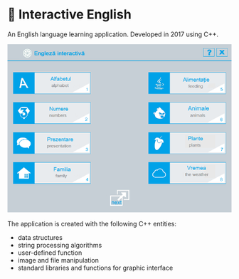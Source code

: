 # 📖 Interactive English

An English language learning application. Developed in 2017 using C++.

![App screenshot](screenshot.png)

The application is created with the following C++ entities:
- data structures 
- string processing algorithms
- user-defined function
- image and file manipulation
- standard libraries and functions for graphic interface

